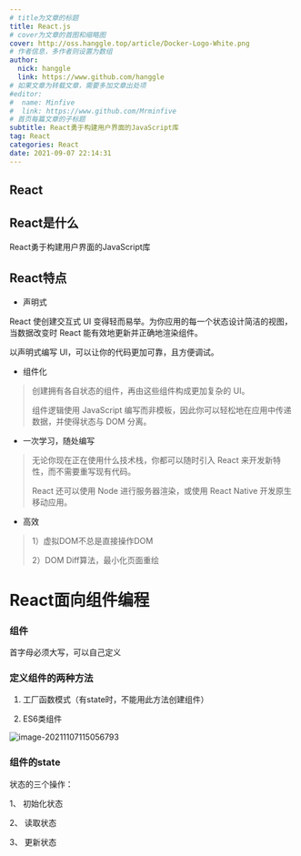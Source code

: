 ```yaml
---
# title为文章的标题
title: React.js
# cover为文章的首图和缩略图
cover: http://oss.hanggle.top/article/Docker-Logo-White.png
# 作者信息，多作者则设置为数组
author: 
  nick: hanggle
  link: https://www.github.com/hanggle
# 如果文章为转载文章，需要多加文章出处项
#editor:
#  name: Minfive
#  link: https://www.github.com/Mrminfive
# 首页每篇文章的子标题
subtitle: React勇于构建用户界面的JavaScript库
tag: React
categories: React
date: 2021-09-07 22:14:31
---
```


## React

## React是什么

React勇于构建用户界面的JavaScript库



## React特点

* 声明式

React 使创建交互式 UI 变得轻而易举。为你应用的每一个状态设计简洁的视图，当数据改变时 React 能有效地更新并正确地渲染组件。

以声明式编写 UI，可以让你的代码更加可靠，且方便调试。

* 组件化

> 创建拥有各自状态的组件，再由这些组件构成更加复杂的 UI。
>
> 组件逻辑使用 JavaScript 编写而非模板，因此你可以轻松地在应用中传递数据，并使得状态与 DOM 分离。

* 一次学习，随处编写

> 无论你现在正在使用什么技术栈，你都可以随时引入 React 来开发新特性，而不需要重写现有代码。
>
> React 还可以使用 Node 进行服务器渲染，或使用 React Native 开发原生移动应用。

* 高效

> 1）虚拟DOM不总是直接操作DOM
>
> 2）DOM Diff算法，最小化页面重绘







# React面向组件编程

### 组件

首字母必须大写，可以自己定义  

### 定义组件的两种方法

1)  工厂函数模式（有state时，不能用此方法创建组件）

2) ES6类组件

![image-20211107115056793](D:\MySpace\hanggle.github.io\source\img\image-20211107115056793.png)

### 组件的state

状态的三个操作：

1、 初始化状态

2、 读取状态

3、 更新状态



